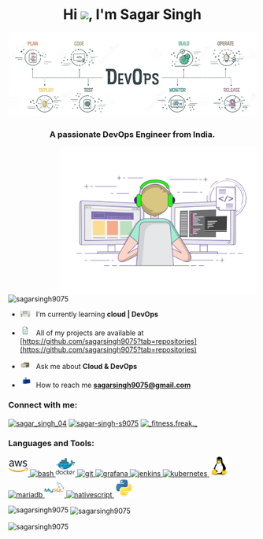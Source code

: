 <h1 align="center">Hi <img src="https://media.giphy.com/media/hvRJCLFzcasrR4ia7z/giphy.gif" width="25">, I'm Sagar Singh</h1>
<div align="center"> <img src="https://github.com/sagarsingh9075/sagarsingh9075/blob/main/devops-banner.png"> </div>
<h3 align="center">A passionate DevOps Engineer from India.</h3>
<img align="right" alt="Coding" width="400" src="https://github.com/sagarsingh9075/sagarsingh9075/blob/main/coding.gif">

<p align="left"> <img src="https://komarev.com/ghpvc/?username=sagarsingh9075&label=Profile%20views&color=0e75b6&style=flat" alt="sagarsingh9075" /> </p>

- <img src="https://github.com/sagarsingh9075/sagarsingh9075/blob/main/lightning.gif?raw=true" width="21" />&nbsp;&nbsp; I’m currently learning **cloud | DevOps**

- <img src="https://github.com/sagarsingh9075/sagarsingh9075/blob/main/doc.gif?raw=true" width="21" />&nbsp;&nbsp; All of my projects are available at [https://github.com/sagarsingh9075?tab=repositories](https://github.com/sagarsingh9075?tab=repositories)

- <img src="https://github.com/sagarsingh9075/sagarsingh9075/blob/main/message.gif?raw=true" width="21" />&nbsp;&nbsp; Ask me about **Cloud & DevOps**

- <img src="https://github.com/sagarsingh9075/sagarsingh9075/blob/main/letterbox.gif?raw=true" width="21" />&nbsp;&nbsp; How to reach me **sagarsingh9075@gmail.com**

<h3 align="left">Connect with me:</h3>
<p align="left">
<a href="https://twitter.com/sagar_singh_04" target="blank"><img align="center" src="https://raw.githubusercontent.com/rahuldkjain/github-profile-readme-generator/master/src/images/icons/Social/twitter.svg" alt="sagar_singh_04" height="30" width="40" /></a>
<a href="https://linkedin.com/in/sagar-singh-s9075" target="blank"><img align="center" src="https://raw.githubusercontent.com/rahuldkjain/github-profile-readme-generator/master/src/images/icons/Social/linked-in-alt.svg" alt="sagar-singh-s9075" height="30" width="40" /></a>
<a href="https://instagram.com/_fitness.freak._" target="blank"><img align="center" src="https://raw.githubusercontent.com/rahuldkjain/github-profile-readme-generator/master/src/images/icons/Social/instagram.svg" alt="_fitness.freak._" height="30" width="40" /></a>  
</p>

<h3 align="left">Languages and Tools:</h3>
<p align="left"> <a href="https://aws.amazon.com" target="_blank" rel="noreferrer"> <img src="https://raw.githubusercontent.com/devicons/devicon/master/icons/amazonwebservices/amazonwebservices-original-wordmark.svg" alt="aws" width="40" height="40"/> </a> <a href="https://www.gnu.org/software/bash/" target="_blank" rel="noreferrer"> <img src="https://www.vectorlogo.zone/logos/gnu_bash/gnu_bash-icon.svg" alt="bash" width="40" height="40"/> </a> <a href="https://www.docker.com/" target="_blank" rel="noreferrer"> <img src="https://raw.githubusercontent.com/devicons/devicon/master/icons/docker/docker-original-wordmark.svg" alt="docker" width="40" height="40"/> </a> <a href="https://git-scm.com/" target="_blank" rel="noreferrer"> <img src="https://www.vectorlogo.zone/logos/git-scm/git-scm-icon.svg" alt="git" width="40" height="40"/> </a> <a href="https://grafana.com" target="_blank" rel="noreferrer"> <img src="https://www.vectorlogo.zone/logos/grafana/grafana-icon.svg" alt="grafana" width="40" height="40"/> </a> <a href="https://www.jenkins.io" target="_blank" rel="noreferrer"> <img src="https://www.vectorlogo.zone/logos/jenkins/jenkins-icon.svg" alt="jenkins" width="40" height="40"/> </a> <a href="https://kubernetes.io" target="_blank" rel="noreferrer"> <img src="https://www.vectorlogo.zone/logos/kubernetes/kubernetes-icon.svg" alt="kubernetes" width="40" height="40"/> </a> <a href="https://www.linux.org/" target="_blank" rel="noreferrer"> <img src="https://raw.githubusercontent.com/devicons/devicon/master/icons/linux/linux-original.svg" alt="linux" width="40" height="40"/> </a> <a href="https://mariadb.org/" target="_blank" rel="noreferrer"> <img src="https://www.vectorlogo.zone/logos/mariadb/mariadb-icon.svg" alt="mariadb" width="40" height="40"/> </a> <a href="https://www.mysql.com/" target="_blank" rel="noreferrer"> <img src="https://raw.githubusercontent.com/devicons/devicon/master/icons/mysql/mysql-original-wordmark.svg" alt="mysql" width="40" height="40"/> </a> <a href="https://nativescript.org/" target="_blank" rel="noreferrer"> <img src="https://raw.githubusercontent.com/detain/svg-logos/780f25886640cef088af994181646db2f6b1a3f8/svg/nativescript.svg" alt="nativescript" width="40" height="40"/> </a> <a href="https://www.python.org" target="_blank" rel="noreferrer"> <img src="https://raw.githubusercontent.com/devicons/devicon/master/icons/python/python-original.svg" alt="python" width="40" height="40"/> </a> </p>

<p><img align="left" src="https://github-readme-stats.vercel.app/api/top-langs?username=sagarsingh9075&show_icons=true&locale=en&layout=compact" alt="sagarsingh9075" /></p>

<p>&nbsp;<img align="center" src="https://github-readme-stats.vercel.app/api?username=sagarsingh9075&show_icons=true&locale=en" alt="sagarsingh9075" /></p>

<p><img align="center" src="https://github-readme-streak-stats.herokuapp.com/?user=sagarsingh9075&" alt="sagarsingh9075" /></p>


